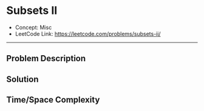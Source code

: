 # Subsets II

- Concept: Misc
- LeetCode Link: https://leetcode.com/problems/subsets-ii/

---

## Problem Description

## Solution

## Time/Space Complexity

